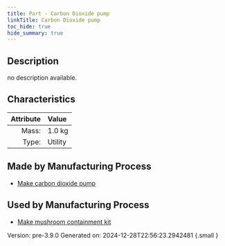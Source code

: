 ```yaml
---
title: Part - Carbon Dioxide pump
linkTitle: Carbon Dioxide pump
toc_hide: true
hide_summary: true
---
```


## Description
no description available.

## Characteristics

| Attribute      | Value |
|--------:|:------|
|Mass:|1.0 kg|
|Type:|Utility|

## Made by Manufacturing Process

- [Make carbon dioxide pump](/docs/definitions/process/make-carbon-dioxide-pump)

## Used by Manufacturing Process

- [Make mushroom containment kit](/docs/definitions/process/make-mushroom-containment-kit)


Version: pre-3.9.0 Generated on: 2024-12-28T22:56:23.2942481
{.small }

